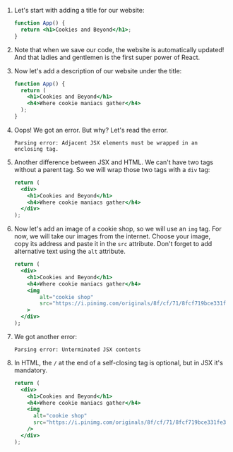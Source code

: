 1. Let's start with adding a title for our website:

   ```jsx
   function App() {
     return <h1>Cookies and Beyond</h1>;
   }
   ```

2. Note that when we save our code, the website is automatically updated! And that ladies and gentlemen is the first super power of React.

3. Now let's add a description of our website under the title:

   ```jsx
   function App() {
     return (
       <h1>Cookies and Beyond</h1>
       <h4>Where cookie maniacs gather</h4>
     );
   }
   ```

4. Oops! We got an error. But why? Let's read the error.

   ```
   Parsing error: Adjacent JSX elements must be wrapped in an enclosing tag.
   ```

5. Another difference between JSX and HTML. We can't have two tags without a parent tag. So we will wrap those two tags with a `div` tag:

   ```jsx
   return (
     <div>
       <h1>Cookies and Beyond</h1>
       <h4>Where cookie maniacs gather</h4>
     </div>
   );
   ```

6. Now let's add an image of a cookie shop, so we will use an `img` tag. For now, we will take our images from the internet. Choose your image, copy its address and paste it in the `src` attribute. Don't forget to add alternative text using the `alt` attribute.

   ```jsx
   return (
     <div>
       <h1>Cookies and Beyond</h1>
       <h4>Where cookie maniacs gather</h4>
       <img
           alt="cookie shop"
           src="https://i.pinimg.com/originals/8f/cf/71/8fcf719bce331fe39d7e31ebf07349f3.jpg"
       >
     </div>
   );
   ```

7. We got another error:

   ```
   Parsing error: Unterminated JSX contents
   ```

8. In HTML, the `/` at the end of a self-closing tag is optional, but in JSX it's mandatory.

   ```jsx
   return (
     <div>
       <h1>Cookies and Beyond</h1>
       <h4>Where cookie maniacs gather</h4>
       <img
         alt="cookie shop"
         src="https://i.pinimg.com/originals/8f/cf/71/8fcf719bce331fe39d7e31ebf07349f3.jpg"
       />
     </div>
   );
   ```